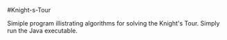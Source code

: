 #Knight-s-Tour

Simiple program illistrating algorithms for solving the Knight's Tour. Simply run the Java executable.
